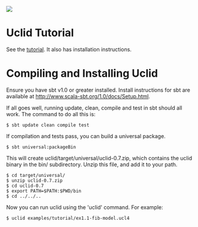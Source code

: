 <a href="https://travis-ci.org/uclid-org/uclid"><img src="https://travis-ci.org/uclid-org/uclid.svg?branch=master"></a>

# Uclid Tutorial

See the [tutorial](https://github.com/uclid-org/uclid/blob/master/tutorial/tutorial.pdf). It also has installation instructions.

# Compiling and Installing Uclid

Ensure you have sbt v1.0 or greater installed. Install instructions 
for sbt are available at http://www.scala-sbt.org/1.0/docs/Setup.html.

If all goes well, running update, clean, compile and test in sbt should 
all work. The command to do all this is:

    $ sbt update clean compile test

If compilation and tests pass, you can build a universal package.

    $ sbt universal:packageBin

This will create uclid/target/universal/uclid-0.7.zip, which contains the uclid
binary in the bin/ subdirectory. Unzip this file, and add it to your path.

    $ cd target/universal/
    $ unzip uclid-0.7.zip
    $ cd uclid-0.7
    $ export PATH=$PATH:$PWD/bin
    $ cd ../../..

Now you can run uclid using the 'uclid' command. For example:

    $ uclid examples/tutorial/ex1.1-fib-model.ucl4

